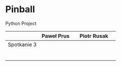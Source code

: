 # Pinball
Python Project



|             | Paweł Prus |   | Piotr Rusak |   |
|-------------|------------|---|-------------|---|
| Spotkanie 3 |            |   |             |   |
|             |            |   |             |   |
|             |            |   |             |   |
|             |            |   |             |   |
|             |            |   |             |   |
|             |            |   |             |   |
|             |            |   |             |   |
